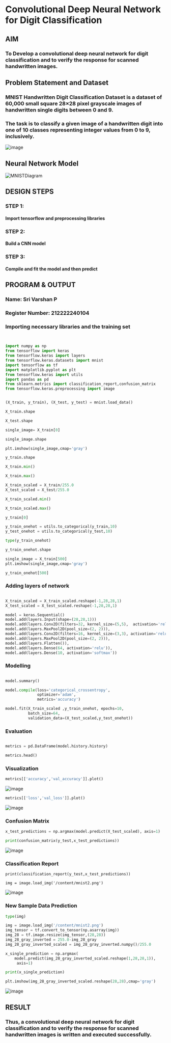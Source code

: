 # Convolutional Deep Neural Network for Digit Classification

## AIM

### To Develop a convolutional deep neural network for digit classification and to verify the response for scanned handwritten images.

## Problem Statement and Dataset

### MNIST Handwritten Digit Classification Dataset is a dataset of 60,000 small square 28×28 pixel grayscale images of handwritten single digits between 0 and 9.

### The task is to classify a given image of a handwritten digit into one of 10 classes representing integer values from 0 to 9, inclusively.


![image](https://github.com/PSriVarshan/mnist-classification/assets/114944059/4ba57e18-ede4-40e0-8543-d94c9793b639)



## Neural Network Model


![MNISTDiagram](https://github.com/PSriVarshan/mnist-classification/assets/114944059/9bb645f3-16be-43a0-ac79-22b17408076b)


## DESIGN STEPS

### STEP 1:

#### Import tensorflow and preprocessing libraries

### STEP 2:

#### Build a CNN model

### STEP 3:
#### Compile and fit the model and then predict

## PROGRAM & OUTPUT

### Name: Sri Varshan P
### Register Number: 212222240104

### Importing necessary libraries and the training set

```py


import numpy as np
from tensorflow import keras
from tensorflow.keras import layers
from tensorflow.keras.datasets import mnist
import tensorflow as tf
import matplotlib.pyplot as plt
from tensorflow.keras import utils
import pandas as pd
from sklearn.metrics import classification_report,confusion_matrix
from tensorflow.keras.preprocessing import image


(X_train, y_train), (X_test, y_test) = mnist.load_data()

X_train.shape

X_test.shape

single_image= X_train[0]

single_image.shape

plt.imshow(single_image,cmap='gray')

y_train.shape

X_train.min()

X_train.max()

X_train_scaled = X_train/255.0
X_test_scaled = X_test/255.0

X_train_scaled.min()

X_train_scaled.max()

y_train[0]

y_train_onehot = utils.to_categorical(y_train,10)
y_test_onehot = utils.to_categorical(y_test,10)

type(y_train_onehot)

y_train_onehot.shape

single_image = X_train[500]
plt.imshow(single_image,cmap='gray')

y_train_onehot[500]

```
### Adding layers of network

```py

X_train_scaled = X_train_scaled.reshape(-1,28,28,1)
X_test_scaled = X_test_scaled.reshape(-1,28,28,1)

model = keras.Sequential()
model.add(layers.Input(shape=(28,28,1)))
model.add(layers.Conv2D(filters=32, kernel_size=(5,5),  activation='relu')),
model.add(layers.MaxPool2D(pool_size=(2, 2))),
model.add(layers.Conv2D(filters=16, kernel_size=(3,3), activation='relu')),
model.add(layers.MaxPool2D(pool_size=(2, 2))),
model.add(layers.Flatten()),
model.add(layers.Dense(64, activation='relu')),
model.add(layers.Dense(10, activation='softmax'))
```
### Modelling

```py

model.summary()

model.compile(loss='categorical_crossentropy',
              optimizer='adam',
              metrics='accuracy')

model.fit(X_train_scaled ,y_train_onehot, epochs=10,
          batch_size=64,
          validation_data=(X_test_scaled,y_test_onehot))
```

### Evaluation 

```py

metrics = pd.DataFrame(model.history.history)

metrics.head()
```
### Visualization

```py
metrics[['accuracy','val_accuracy']].plot()
```

![image](https://github.com/PSriVarshan/mnist-classification/assets/114944059/797acf6a-f29c-4634-838c-093e29f54d08)


```py
metrics[['loss','val_loss']].plot()
```

![image](https://github.com/PSriVarshan/mnist-classification/assets/114944059/25466b9a-14c1-4d0b-a911-f6df2def1c01)

### Confusion Matrix

```py
x_test_predictions = np.argmax(model.predict(X_test_scaled), axis=1)

print(confusion_matrix(y_test,x_test_predictions))
```

![image](https://github.com/PSriVarshan/mnist-classification/assets/114944059/4daeb4e8-130a-4794-848c-10abaa0de249)


### Classification Report
```
print(classification_report(y_test,x_test_predictions))

img = image.load_img('/content/mnist2.png')

```

![image](https://github.com/PSriVarshan/mnist-classification/assets/114944059/e2d581d2-89c8-472f-b0f4-28b9c5408652)


### New Sample Data Prediction
```py
type(img)

img = image.load_img('/content/mnist2.png')
img_tensor = tf.convert_to_tensor(np.asarray(img))
img_28 = tf.image.resize(img_tensor,(28,28))
img_28_gray_inverted = 255.0-img_28_gray
img_28_gray_inverted_scaled = img_28_gray_inverted.numpy()/255.0

x_single_prediction = np.argmax(
    model.predict(img_28_gray_inverted_scaled.reshape(1,28,28,1)),
     axis=1)

print(x_single_prediction)

plt.imshow(img_28_gray_inverted_scaled.reshape(28,28),cmap='gray')


```
![image](https://github.com/PSriVarshan/mnist-classification/assets/114944059/a8891e9f-c1f7-46eb-bbeb-451322283431)



## RESULT
### Thus, a convolutional deep neural network for digit classification and to verify the response for scanned handwritten images is written and executed successfully.
